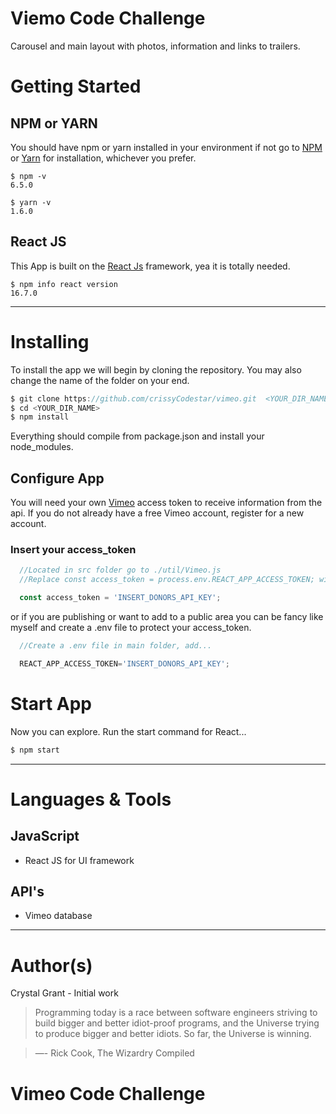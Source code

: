# Viemo Code Challenge

Carousel and main layout with photos, information and links to trailers.

# Getting Started

## NPM or YARN

You should have npm or yarn installed in your environment if not go to [NPM](https://www.npmjs.com/) or [Yarn](https://yarnpkg.com/en/) for installation, whichever you prefer.

```
$ npm -v
6.5.0

$ yarn -v
1.6.0
```

## React JS

This App is built on the [React Js](https://reactjs.org) framework, yea it is totally needed.

```
$ npm info react version
16.7.0
```
***


# Installing

To install the app we will begin by cloning the repository. You may also change the name of the folder on your end.

```JavaScript
$ git clone https://github.com/crissyCodestar/vimeo.git  <YOUR_DIR_NAME>
$ cd <YOUR_DIR_NAME>
$ npm install
```
Everything should compile from package.json and install your node_modules.

## Configure App

You will need your own [Vimeo](https://data.donorschoose.org) access token to receive information from the api. If you do not already have a free Vimeo account, register for a new account.

### Insert your access_token

```JavaScript
  //Located in src folder go to ./util/Vimeo.js
  //Replace const access_token = process.env.REACT_APP_ACCESS_TOKEN; with...

  const access_token = 'INSERT_DONORS_API_KEY';
```
or if you are publishing or want to add to a public area you can be fancy like myself and create a .env file to protect your access_token.

```JavaScript
  //Create a .env file in main folder, add...

  REACT_APP_ACCESS_TOKEN='INSERT_DONORS_API_KEY';
```

# Start App

Now you can explore. Run the start command for React...

```JavaScript
$ npm start
```

***

# Languages & Tools

## JavaScript

* React JS for UI framework

## API's

* Vimeo database

***

# Author(s)

Crystal Grant - Initial work

> Programming today is a race between software engineers striving to build bigger and better idiot-proof
> programs, and the Universe trying to produce bigger and better idiots. So far, the Universe is winning.

> ―- Rick Cook, The Wizardry Compiled

# Vimeo Code Challenge
